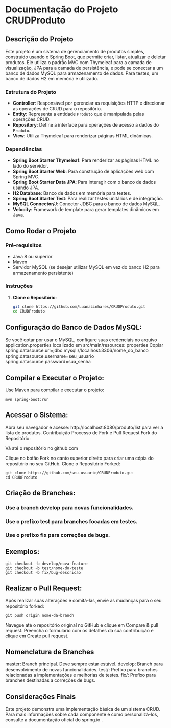 # Documentação do Projeto CRUDProduto

## Descrição do Projeto

Este projeto é um sistema de gerenciamento de produtos simples, construído usando o Spring Boot, que permite criar, listar, atualizar e deletar produtos. Ele utiliza o padrão MVC com Thymeleaf para a camada de visualização, JPA para a camada de persistência, e pode se conectar a um banco de dados MySQL para armazenamento de dados. Para testes, um banco de dados H2 em memória é utilizado.

### Estrutura do Projeto

- **Controller**: Responsável por gerenciar as requisições HTTP e direcionar as operações de CRUD para o repositório.
- **Entity**: Representa a entidade `Produto` que é manipulada pelas operações CRUD.
- **Repository**: Define a interface para operações de acesso a dados do `Produto`.
- **View**: Utiliza Thymeleaf para renderizar páginas HTML dinâmicas.

### Dependências

- **Spring Boot Starter Thymeleaf**: Para renderizar as páginas HTML no lado do servidor.
- **Spring Boot Starter Web**: Para construção de aplicações web com Spring MVC.
- **Spring Boot Starter Data JPA**: Para interagir com o banco de dados usando JPA.
- **H2 Database**: Banco de dados em memória para testes.
- **Spring Boot Starter Test**: Para realizar testes unitários e de integração.
- **MySQL Connector/J**: Conector JDBC para o banco de dados MySQL.
- **Velocity**: Framework de template para gerar templates dinâmicos em Java.

## Como Rodar o Projeto

### Pré-requisitos

- Java 8 ou superior
- Maven
- Servidor MySQL (se desejar utilizar MySQL em vez do banco H2 para armazenamento persistente)

### Instruções

1. **Clone o Repositório**:
   ```bash
   git clone https://github.com/LuanaLinhares/CRUDProduto.git
   cd CRUDProduto

## Configuração do Banco de Dados MySQL:

Se você optar por usar o MySQL, configure suas credenciais no arquivo application.properties localizado em src/main/resources:
properties
Copiar
spring.datasource.url=jdbc:mysql://localhost:3306/nome_do_banco
spring.datasource.username=seu_usuario
spring.datasource.password=sua_senha

## Compilar e Executar o Projeto:

Use Maven para compilar e executar o projeto:
```
mvn spring-boot:run
```

## Acessar o Sistema:

Abra seu navegador e acesse: http://localhost:8080/produto/list para ver a lista de produtos.
Contribuição
Processo de Fork e Pull Request
Fork do Repositório:

Vá até o repositório no github.com

Clique no botão Fork no canto superior direito para criar uma cópia do repositório no seu GitHub.
Clone o Repositório Forked:

```
git clone https://github.com/seu-usuario/CRUDProduto.git
cd CRUDProduto
```

## Criação de Branches:

### Use a branch develop para novas funcionalidades.
### Use o prefixo test para branches focadas em testes.
### Use o prefixo fix para correções de bugs.

## Exemplos:

```
git checkout -b develop/nova-feature
git checkout -b test/nome-do-teste
git checkout -b fix/bug-descricao
```

## Realizar o Pull Request:

Após realizar suas alterações e comitá-las, envie as mudanças para o seu repositório forked:
```
git push origin nome-da-branch
```

Navegue até o repositório original no GitHub e clique em Compare & pull request.
Preencha o formulário com os detalhes da sua contribuição e clique em Create pull request.


## Nomenclatura de Branches

master: Branch principal. Deve sempre estar estável.
develop: Branch para desenvolvimento de novas funcionalidades.
test/: Prefixo para branches relacionadas a implementações e melhorias de testes.
fix/: Prefixo para branches destinadas a correções de bugs.

## Considerações Finais
Este projeto demonstra uma implementação básica de um sistema CRUD. Para mais informações sobre cada componente e como personalizá-los, consulte a documentação oficial do 
spring.io
.
